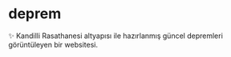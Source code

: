 # deprem
✨ Kandilli Rasathanesi altyapısı ile hazırlanmış güncel depremleri görüntüleyen bir websitesi.
